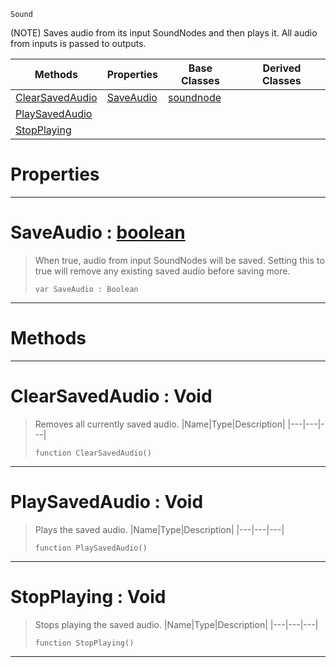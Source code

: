  `Sound`

(NOTE) Saves audio from its input SoundNodes and then plays it. All audio from inputs is passed to outputs.

|Methods|Properties|Base Classes|Derived Classes|
|---|---|---|---|
|[ ClearSavedAudio](https://github.com/dragonCASTjosh/PlasmaDocs/blob/master/code_reference/class_reference/saveaudionode.markdown#clearsavedaudio-void)|[ SaveAudio](https://github.com/dragonCASTjosh/PlasmaDocs/blob/master/code_reference/class_reference/saveaudionode.markdown#saveaudio-plasma-engine-do)|[soundnode](https://github.com/dragonCASTjosh/PlasmaDocs/blob/master/code_reference/class_reference/soundnode.markdown)| |
|[ PlaySavedAudio](https://github.com/dragonCASTjosh/PlasmaDocs/blob/master/code_reference/class_reference/saveaudionode.markdown#playsavedaudio-void)| | | |
|[ StopPlaying](https://github.com/dragonCASTjosh/PlasmaDocs/blob/master/code_reference/class_reference/saveaudionode.markdown#stopplaying-void)| | | |


 #  Properties


---  
 #  SaveAudio : [boolean](https://github.com/dragonCASTjosh/PlasmaDocs/blob/master/code_reference/lightning_base_types/boolean.markdown)

> When true, audio from input SoundNodes will be saved. Setting this to true will remove any existing saved audio before saving more.
> ``` lang=cpp, name=Lightning
> var SaveAudio : Boolean


---  
 #  Methods


---  
 #  ClearSavedAudio : Void

> Removes all currently saved audio.
> |Name|Type|Description|
> |---|---|---|
> ``` lang=cpp, name=Lightning
> function ClearSavedAudio()
> ``` 


---  
 #  PlaySavedAudio : Void

> Plays the saved audio.
> |Name|Type|Description|
> |---|---|---|
> ``` lang=cpp, name=Lightning
> function PlaySavedAudio()
> ``` 


---  
 #  StopPlaying : Void

> Stops playing the saved audio.
> |Name|Type|Description|
> |---|---|---|
> ``` lang=cpp, name=Lightning
> function StopPlaying()
> ``` 


---  
 

 